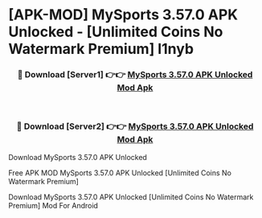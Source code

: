 # [APK-MOD] MySports 3.57.0 APK Unlocked - [Unlimited Coins No Watermark Premium] l1nyb



<div align="center">
<h3>🔴 Download [Server1] 👉👉 <a href="https://momento.my/?title=MySports_3.57.0_APK_Unlocked">MySports 3.57.0 APK Unlocked Mod Apk</a></h3><br>

<h3>🔴 Download [Server2] 👉👉 <a href="https://momento.my/?title=MySports_3.57.0_APK_Unlocked">MySports 3.57.0 APK Unlocked Mod Apk</a></h3>
</div>



Download MySports 3.57.0 APK Unlocked 

Free APK MOD MySports 3.57.0 APK Unlocked [Unlimited Coins No Watermark Premium]

Download MySports 3.57.0 APK Unlocked [Unlimited Coins No Watermark Premium] Mod For Android
